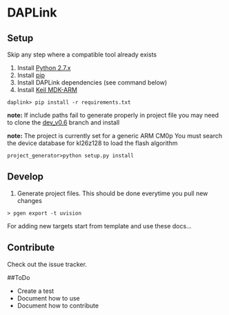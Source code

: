 # DAPLink

## Setup
Skip any step where a compatible tool already exists

1. Install [Python 2.7.x](https://www.python.org/downloads/)
2. Install [pip](https://pip.pypa.io/en/latest/installing.html)
3. Install DAPLink dependencies (see command below)
4. Install [Keil MDK-ARM](https://www.keil.com/download/product/)

```
daplink> pip install -r requirements.txt
```

__note:__ If include paths fail to generate properly in project file you may need to clone the [dev_v0.6](https://github.com/project-generator/project_generator/tree/dev_v0.6) branch and install

__note:__ The project is currently set for a generic ARM CM0p You must search the device database for kl26z128 to load the flash algorithm

```
project_generator>python setup.py install
```

## Develop
1. Generate project files. This should be done everytime you pull new changes
```
> pgen export -t uvision
```
For adding new targets start from template and use these docs...

## Contribute
Check out the issue tracker.

##ToDo
- Create a test
- Document how to use
- Document how to contribute
